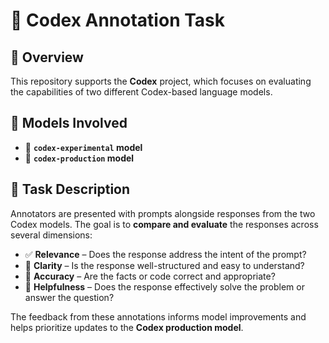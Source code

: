 # 🧠 Codex Annotation Task

## 📌 Overview

This repository supports the **Codex** project, which focuses on evaluating the capabilities of two different Codex-based language models.

## 🤖 Models Involved

- 🧪 **`codex-experimental` model**  
- 🏁 **`codex-production` model**

## 📝 Task Description

Annotators are presented with prompts alongside responses from the two Codex models. The goal is to **compare and evaluate** the responses across several dimensions:

- ✅ **Relevance** – Does the response address the intent of the prompt?
- 🧠 **Clarity** – Is the response well-structured and easy to understand?
- 🎯 **Accuracy** – Are the facts or code correct and appropriate?
- 🙌 **Helpfulness** – Does the response effectively solve the problem or answer the question?

The feedback from these annotations informs model improvements and helps prioritize updates to the **Codex production model**.
